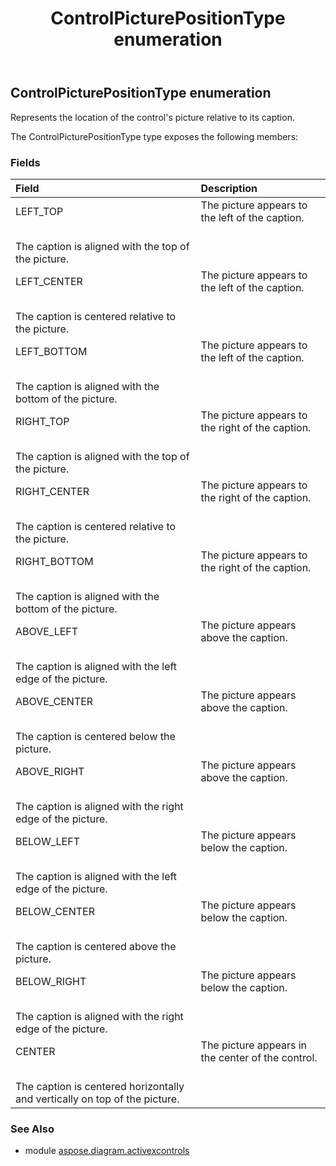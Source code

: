 ﻿---
title: ControlPicturePositionType enumeration
second_title: Aspose.Diagram for Python via .NET API References
description: 
type: docs
weight: 230
url: /python-net/aspose.diagram.activexcontrols/controlpicturepositiontype/
is_root: false
---

## ControlPicturePositionType enumeration

Represents the location of the control's picture relative to its caption.



The ControlPicturePositionType type exposes the following members:

### Fields
| Field | Description |
| :- | :- |
| LEFT_TOP | The picture appears to the left of the caption.<br/>The caption is aligned with the top of the picture. |
| LEFT_CENTER | The picture appears to the left of the caption.<br/>The caption is centered relative to the picture. |
| LEFT_BOTTOM | The picture appears to the left of the caption.<br/>The caption is aligned with the bottom of the picture. |
| RIGHT_TOP | The picture appears to the right of the caption.<br/>The caption is aligned with the top of the picture. |
| RIGHT_CENTER | The picture appears to the right of the caption.<br/>The caption is centered relative to the picture. |
| RIGHT_BOTTOM | The picture appears to the right of the caption.<br/>The caption is aligned with the bottom of the picture. |
| ABOVE_LEFT | The picture appears above the caption.<br/>The caption is aligned with the left edge of the picture. |
| ABOVE_CENTER | The picture appears above the caption.<br/>The caption is centered below the picture. |
| ABOVE_RIGHT | The picture appears above the caption.<br/>The caption is aligned with the right edge of the picture. |
| BELOW_LEFT | The picture appears below the caption.<br/>The caption is aligned with the left edge of the picture. |
| BELOW_CENTER | The picture appears below the caption.<br/>The caption is centered above the picture. |
| BELOW_RIGHT | The picture appears below the caption.<br/>The caption is aligned with the right edge of the picture. |
| CENTER | The picture appears in the center of the control.<br/>The caption is centered horizontally and vertically on top of the picture. |


### See Also

* module [aspose.diagram.activexcontrols](../)
